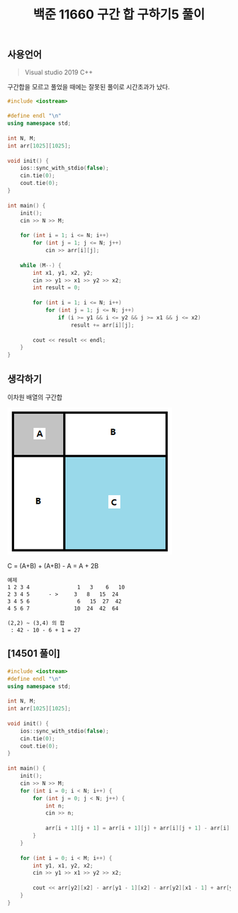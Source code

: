 ﻿---
title: "백준 11660 구간 합 구하기5 풀이"
categories: Algorithm
comments: true
---

## 사용언어
 > Visual studio 2019 C++ 

구간합을 모르고 풀었을 때에는 잘못된 풀이로 시간초과가 났다.

```c++
#include <iostream>

#define endl "\n"
using namespace std;

int N, M;
int arr[1025][1025];

void init() {
	ios::sync_with_stdio(false);
	cin.tie(0);
	cout.tie(0);
}

int main() {
	init();
	cin >> N >> M;

	for (int i = 1; i <= N; i++)
		for (int j = 1; j <= N; j++)
			cin >> arr[i][j];

	while (M--) {
		int x1, y1, x2, y2;
		cin >> y1 >> x1 >> y2 >> x2;
		int result = 0;

		for (int i = 1; i <= N; i++)
			for (int j = 1; j <= N; j++)
				if (i >= y1 && i <= y2 && j >= x1 && j <= x2)
					result += arr[i][j];

		cout << result << endl;
	}
}
```



## 생각하기
 이차원 배열의 구간합

  ![20](../../../assets/20.JPG)

 C = (A+B) + (A+B) - A = A + 2B

```
예제
1 2 3 4               1   3    6   10
2 3 4 5      - >     3   8   15  24
3 4 5 6               6   15  27  42
4 5 6 7              10  24  42  64

(2,2) ~ (3,4) 의 합
 : 42 - 10 - 6 + 1 = 27
```


## [14501 풀이]

```c++
#include <iostream>
#define endl "\n"
using namespace std;

int N, M;
int arr[1025][1025];

void init() {
	ios::sync_with_stdio(false);
	cin.tie(0);
	cout.tie(0);
}

int main() {
	init();
	cin >> N >> M;
	for (int i = 0; i < N; i++) {
		for (int j = 0; j < N; j++) {
			int n;
			cin >> n;

			arr[i + 1][j + 1] = arr[i + 1][j] + arr[i][j + 1] - arr[i][j] + n;
		}
	}

	for (int i = 0; i < M; i++) {
		int y1, x1, y2, x2;
		cin >> y1 >> x1 >> y2 >> x2;

		cout << arr[y2][x2] - arr[y1 - 1][x2] - arr[y2][x1 - 1] + arr[y1 - 1][x1 - 1] << endl;
	}
}
```